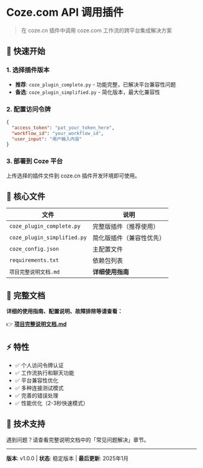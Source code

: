 # Coze.com API 调用插件

> 在 coze.cn 插件中调用 coze.com 工作流的跨平台集成解决方案

## 🚀 快速开始

### 1. 选择插件版本
- **推荐**: `coze_plugin_complete.py` - 功能完整，已解决平台兼容性问题
- **备选**: `coze_plugin_simplified.py` - 简化版本，最大化兼容性

### 2. 配置访问令牌
```json
{
  "access_token": "pat_your_token_here",
  "workflow_id": "your_workflow_id",
  "user_input": "用户输入内容"
}
```

### 3. 部署到 Coze 平台
上传选择的插件文件到 coze.cn 插件开发环境即可使用。

## 📁 核心文件

| 文件 | 说明 |
|------|------|
| `coze_plugin_complete.py` | 完整版插件（推荐使用） |
| `coze_plugin_simplified.py` | 简化版插件（兼容性优先） |
| `coze_config.json` | 主配置文件 |
| `requirements.txt` | 依赖包列表 |
| `项目完整说明文档.md` | **详细使用指南** |

## 📖 完整文档

**详细的使用指南、配置说明、故障排除等请查看：**

👉 **[项目完整说明文档.md](项目完整说明文档.md)**

## ⚡ 特性

- ✅ 个人访问令牌认证
- ✅ 工作流执行和聊天功能
- ✅ 平台兼容性优化
- ✅ 多种连接测试模式
- ✅ 完善的错误处理
- ✅ 性能优化（2-3秒快速模式）

## 🔧 技术支持

遇到问题？请查看完整说明文档中的「常见问题解决」章节。

---

**版本**: v1.0.0 | **状态**: 稳定版本 | **最后更新**: 2025年1月